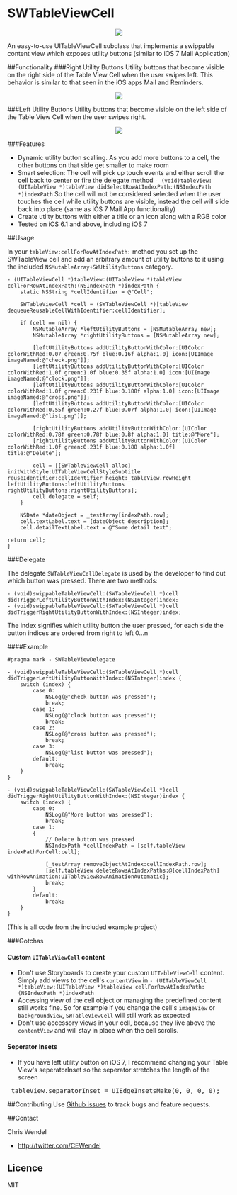 SWTableViewCell
===============

<p align="center"><img src="http://i.imgur.com/njKCjK8.gif"/></p>

An easy-to-use UITableViewCell subclass that implements a swippable content view which exposes utility buttons (similar to iOS 7 Mail Application)

##Functionality
###Right Utility Buttons
Utility buttons that become visible on the right side of the Table View Cell when the user swipes left. This behavior is similar to that seen in the iOS apps Mail and Reminders.

<p align="center"><img src="http://i.imgur.com/gDZFRpr.gif"/></p>

###Left Utility Buttons
Utility buttons that become visible on the left side of the Table View Cell when the user swipes right. 

<p align="center"><img src="http://i.imgur.com/qt6aISz.gif"/></p>

###Features
* Dynamic utility button scalling. As you add more buttons to a cell, the other buttons on that side get smaller to make room
* Smart selection: The cell will pick up touch events and either scroll the cell back to center or fire the delegate method `- (void)tableView:(UITableView *)tableView didSelectRowAtIndexPath:(NSIndexPath *)indexPath` 
So the cell will not be considered selected when the user touches the cell while utility buttons are visible, instead the cell will slide back into place (same as iOS 7 Mail App functionality)
* Create utilty buttons with either a title or an icon along with a RGB color
* Tested on iOS 6.1 and above, including iOS 7

##Usage

In your `tableView:cellForRowAtIndexPath:` method you set up the SWTableView cell and add an arbitrary amount of utility buttons to it using the included `NSMutableArray+SWUtilityButtons` category.

```objc
- (UITableViewCell *)tableView:(UITableView *)tableView cellForRowAtIndexPath:(NSIndexPath *)indexPath {
    static NSString *cellIdentifier = @"Cell";
    
    SWTableViewCell *cell = (SWTableViewCell *)[tableView dequeueReusableCellWithIdentifier:cellIdentifier];
    
    if (cell == nil) {
        NSMutableArray *leftUtilityButtons = [NSMutableArray new];
        NSMutableArray *rightUtilityButtons = [NSMutableArray new];
        
        [leftUtilityButtons addUtilityButtonWithColor:[UIColor colorWithRed:0.07 green:0.75f blue:0.16f alpha:1.0] icon:[UIImage imageNamed:@"check.png"]];
        [leftUtilityButtons addUtilityButtonWithColor:[UIColor colorWithRed:1.0f green:1.0f blue:0.35f alpha:1.0] icon:[UIImage imageNamed:@"clock.png"]];
        [leftUtilityButtons addUtilityButtonWithColor:[UIColor colorWithRed:1.0f green:0.231f blue:0.188f alpha:1.0] icon:[UIImage imageNamed:@"cross.png"]];
        [leftUtilityButtons addUtilityButtonWithColor:[UIColor colorWithRed:0.55f green:0.27f blue:0.07f alpha:1.0] icon:[UIImage imageNamed:@"list.png"]];
        
        [rightUtilityButtons addUtilityButtonWithColor:[UIColor colorWithRed:0.78f green:0.78f blue:0.8f alpha:1.0] title:@"More"];
        [rightUtilityButtons addUtilityButtonWithColor:[UIColor colorWithRed:1.0f green:0.231f blue:0.188 alpha:1.0f] title:@"Delete"];
        
        cell = [[SWTableViewCell alloc] initWithStyle:UITableViewCellStyleSubtitle reuseIdentifier:cellIdentifier height:_tableView.rowHeight leftUtilityButtons:leftUtilityButtons rightUtilityButtons:rightUtilityButtons];
        cell.delegate = self;
    }
    
    NSDate *dateObject = _testArray[indexPath.row];
    cell.textLabel.text = [dateObject description];
    cell.detailTextLabel.text = @"Some detail text";

return cell;
}
```

###Delegate

The delegate `SWTableViewCellDelegate` is used by the developer to find out which button was pressed. There are two methods:

```objc
- (void)swippableTableViewCell:(SWTableViewCell *)cell didTriggerLeftUtilityButtonWithIndex:(NSInteger)index;
- (void)swippableTableViewCell:(SWTableViewCell *)cell didTriggerRightUtilityButtonWithIndex:(NSInteger)index;
```

The index signifies which utility button the user pressed, for each side the button indices are ordered from right to left 0...n

####Example

```objc
#pragma mark - SWTableViewDelegate

- (void)swippableTableViewCell:(SWTableViewCell *)cell didTriggerLeftUtilityButtonWithIndex:(NSInteger)index {
    switch (index) {
        case 0:
            NSLog(@"check button was pressed");
            break;
        case 1:
            NSLog(@"clock button was pressed");
            break;
        case 2:
            NSLog(@"cross button was pressed");
            break;
        case 3:
            NSLog(@"list button was pressed");
        default:
            break;
    }
}

- (void)swippableTableViewCell:(SWTableViewCell *)cell didTriggerRightUtilityButtonWithIndex:(NSInteger)index {
    switch (index) {
        case 0:
            NSLog(@"More button was pressed");
            break;
        case 1:
        {
            // Delete button was pressed
            NSIndexPath *cellIndexPath = [self.tableView indexPathForCell:cell];
            
            [_testArray removeObjectAtIndex:cellIndexPath.row];
            [self.tableView deleteRowsAtIndexPaths:@[cellIndexPath] withRowAnimation:UITableViewRowAnimationAutomatic];
            break;
        }
        default:
            break;
    }
}
```

(This is all code from the included example project)

###Gotchas

#### Custom `UITableViewCell` content
* Don't use Storyboards to create your custom `UITableViewCell` content. Simply add views to the cell's `contentView` in `- (UITableViewCell *)tableView:(UITableView *)tableView cellForRowAtIndexPath:(NSIndexPath *)indexPath`
* Accessing view of the cell object or managing the predefined content still works fine. So for example if you change the cell's `imageView` or `backgroundView`, `SWTableViewCell` will still work as expected
* Don't use accessory views in your cell, because they live above the `contentView` and will stay in place when the cell scrolls.

#### Seperator Insets
* If you have left utility button on iOS 7, I recommend changing your Table View's seperatorInset so the seperator stretches the length of the screen
<pre> tableView.separatorInset = UIEdgeInsetsMake(0, 0, 0, 0); </pre>


##Contributing
Use [Github issues](https://github.com/cewendel/tlog/issues) to track bugs and feature requests.


##Contact

Chris Wendel

- http://twitter.com/CEWendel

## Licence

MIT 





